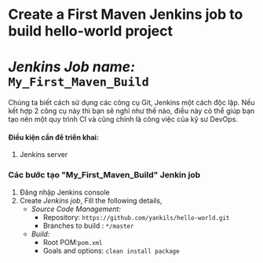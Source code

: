# Create a First Maven Jenkins job to build hello-world project 
# *Jenkins Job name:* `My_First_Maven_Build`

Chúng ta biết cách sử dụng các công cụ Git, Jenkins một cách độc lập. Nếu kết hợp 2 công cụ này thì bạn sẽ nghĩ như thế nào, điều này có thể giúp bạn tạo nên một quy trình CI và cũng chính là công việc của kỹ sư DevOps.

#### Điều kiện cần để triển khai:

1. Jenkins server 

### Các bước tạo "My_First_Maven_Build" Jenkin job
1. Đăng nhập Jenkins console
1. Create *Jenkins job*, Fill the following details,
   - *Source Code Management:*
      - Repository: `https://github.com/yankils/hello-world.git`
      - Branches to build : `*/master`  
   - *Build:*
     - Root POM:`pom.xml`
     - Goals and options: `clean install package`